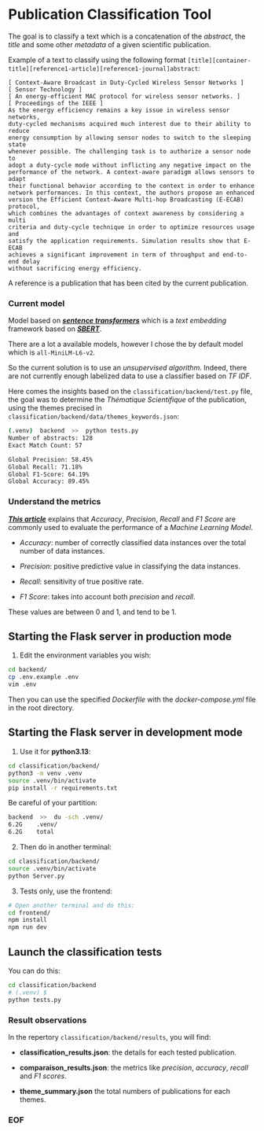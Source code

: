 # Publication Classification Tool

The goal is to classify a text which is a concatenation of the *abstract*,
the *title* and some other *metadata* of a given scientific publication.

Example of a text to classify using the following format
``[title][container-title][reference1-article][reference1-journal]abstract``:

```
[ Context-Aware Broadcast in Duty-Cycled Wireless Sensor Networks ]
[ Sensor Technology ]
[ An energy-efficient MAC protocol for wireless sensor networks. ]
[ Proceedings of the IEEE ]
As the energy efficiency remains a key issue in wireless sensor networks,
duty-cycled mechanisms acquired much interest due to their ability to reduce
energy consumption by allowing sensor nodes to switch to the sleeping state
whenever possible. The challenging task is to authorize a sensor node to
adopt a duty-cycle mode without inflicting any negative impact on the
performance of the network. A context-aware paradigm allows sensors to adapt
their functional behavior according to the context in order to enhance
network performances. In this context, the authors propose an enhanced
version the Efficient Context-Aware Multi-hop Broadcasting (E-ECAB) protocol,
which combines the advantages of context awareness by considering a multi
criteria and duty-cycle technique in order to optimize resources usage and
satisfy the application requirements. Simulation results show that E-ECAB
achieves a significant improvement in term of throughput and end-to-end delay
without sacrificing energy efficiency.
```

A reference is a publication that has been cited by the current publication.

### Current model

Model based on [***sentence transformers***](https://github.com/UKPLab/sentence-transformers)
which is a *text embedding* framework based on [***SBERT***](www.sbert.net).

There are a lot a available models, however I chose the by default model
which is `all-MiniLM-L6-v2`.

So the current solution is to use an *unsupervised algorithm*. Indeed,
there are not currently enough labelized data to use a classifier based
on *TF IDF*.

Here comes the insights based on the ``classification/backend/test.py`` file,
the goal was to determine the *Thématique Scientifique* of the publication,
using the themes precised in `classification/backend/data/themes_keywords.json`:

```bash
(.venv)  backend  >>  python tests.py
Number of abstracts: 128
Exact Match Count: 57

Global Precision: 58.45%
Global Recall: 71.18%
Global F1-Score: 64.19%
Global Accuracy: 89.45%
```

### Understand the metrics

[***This article***](https://medium.com/analytics-vidhya/confusion-matrix-accuracy-precision-recall-f1-score-ade299cf63cd)
explains that *Accuracy*, *Precision*, *Recall* and *F1 Score* are
commonly used to evaluate the performance of a *Machine Learning Model*.

- *Accuracy*: number of correctly classified data instances over the
total number of data instances.

- *Precision*: positive predictive value in classifying the data instances.

- *Recall*: sensitivity of true positive rate.

- *F1 Score*: takes into account both *precision* and *recall*.

These values are between 0 and 1, and tend to be 1.

## Starting the Flask server in production mode

1. Edit the environment variables you wish:

```bash
cd backend/
cp .env.example .env
vim .env
```

Then you can use the specified *Dockerfile* with the *docker-compose.yml*
file in the root directory.

## Starting the Flask server in development mode

1. Use it for **python3.13**:

```bash
cd classification/backend/
python3 -m venv .venv
source .venv/bin/activate
pip install -r requirements.txt
```

Be careful of your partition:

```bash
backend  >>  du -sch .venv/
6.2G    .venv/
6.2G    total
```

2. Then do in another terminal:

```bash
cd classification/backend/
source .venv/bin/activate
python Server.py
```

3. Tests only, use the frontend:

```bash
# Open another terminal and do this:
cd frontend/
npm install
npm run dev
```

## Launch the classification tests

You can do this:

```bash
cd classification/backend
# (.venv) $
python tests.py
```

### Result observations

In the repertory `classification/backend/results`, you will find:

- **classification_results.json**: the details for each tested publication.

- **comparaison_results.json**: the metrics like *precision*, *accuracy*,
*recall* and *F1 scores*.

- **theme_summary.json** the total numbers of publications for each themes.

### EOF

